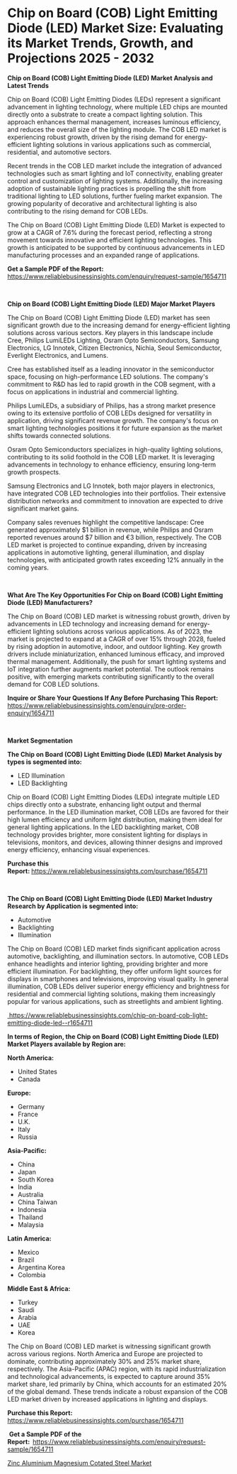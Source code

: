 <p><h1>Chip on Board (COB) Light Emitting Diode (LED) Market Size: Evaluating its Market Trends, Growth, and Projections 2025 - 2032</h1></p><p><strong>Chip on Board (COB) Light Emitting Diode (LED) Market Analysis and Latest Trends</strong></p>
<p><p>Chip on Board (COB) Light Emitting Diodes (LEDs) represent a significant advancement in lighting technology, where multiple LED chips are mounted directly onto a substrate to create a compact lighting solution. This approach enhances thermal management, increases luminous efficiency, and reduces the overall size of the lighting module. The COB LED market is experiencing robust growth, driven by the rising demand for energy-efficient lighting solutions in various applications such as commercial, residential, and automotive sectors.</p><p>Recent trends in the COB LED market include the integration of advanced technologies such as smart lighting and IoT connectivity, enabling greater control and customization of lighting systems. Additionally, the increasing adoption of sustainable lighting practices is propelling the shift from traditional lighting to LED solutions, further fueling market expansion. The growing popularity of decorative and architectural lighting is also contributing to the rising demand for COB LEDs. </p><p>The Chip on Board (COB) Light Emitting Diode (LED) Market is expected to grow at a CAGR of 7.6% during the forecast period, reflecting a strong movement towards innovative and efficient lighting technologies. This growth is anticipated to be supported by continuous advancements in LED manufacturing processes and an expanded range of applications.</p></p>
<p><strong>Get a Sample PDF of the Report:&nbsp;</strong> <a href="https://www.reliablebusinessinsights.com/enquiry/request-sample/1654711?utm_campaign=2222&utm_medium=2&utm_source=Github&utm_content=ia&utm_term=13022025&utm_id=chip-on-board-cob-light-emitting-diode-led">https://www.reliablebusinessinsights.com/enquiry/request-sample/1654711</a></p>
<p>&nbsp;</p>
<p><strong>Chip on Board (COB) Light Emitting Diode (LED) Major Market Players</strong></p>
<p><p>The Chip on Board (COB) Light Emitting Diode (LED) market has seen significant growth due to the increasing demand for energy-efficient lighting solutions across various sectors. Key players in this landscape include Cree, Philips LumiLEDs Lighting, Osram Opto Semiconductors, Samsung Electronics, LG Innotek, Citizen Electronics, Nichia, Seoul Semiconductor, Everlight Electronics, and Lumens.</p><p>Cree has established itself as a leading innovator in the semiconductor space, focusing on high-performance LED solutions. The company's commitment to R&D has led to rapid growth in the COB segment, with a focus on applications in industrial and commercial lighting.</p><p>Philips LumiLEDs, a subsidiary of Philips, has a strong market presence owing to its extensive portfolio of COB LEDs designed for versatility in application, driving significant revenue growth. The company's focus on smart lighting technologies positions it for future expansion as the market shifts towards connected solutions.</p><p>Osram Opto Semiconductors specializes in high-quality lighting solutions, contributing to its solid foothold in the COB LED market. It is leveraging advancements in technology to enhance efficiency, ensuring long-term growth prospects.</p><p>Samsung Electronics and LG Innotek, both major players in electronics, have integrated COB LED technologies into their portfolios. Their extensive distribution networks and commitment to innovation are expected to drive significant market gains.</p><p>Company sales revenues highlight the competitive landscape: Cree generated approximately $1 billion in revenue, while Philips and Osram reported revenues around $7 billion and €3 billion, respectively. The COB LED market is projected to continue expanding, driven by increasing applications in automotive lighting, general illumination, and display technologies, with anticipated growth rates exceeding 12% annually in the coming years.</p></p>
<p>&nbsp;</p>
<p><strong>What Are The Key Opportunities For Chip on Board (COB) Light Emitting Diode (LED) Manufacturers?</strong></p>
<p><p>The Chip on Board (COB) LED market is witnessing robust growth, driven by advancements in LED technology and increasing demand for energy-efficient lighting solutions across various applications. As of 2023, the market is projected to expand at a CAGR of over 15% through 2028, fueled by rising adoption in automotive, indoor, and outdoor lighting. Key growth drivers include miniaturization, enhanced luminous efficacy, and improved thermal management. Additionally, the push for smart lighting systems and IoT integration further augments market potential. The outlook remains positive, with emerging markets contributing significantly to the overall demand for COB LED solutions.</p></p>
<p><strong>Inquire or Share Your Questions If Any Before Purchasing This Report:</strong> <a href="https://www.reliablebusinessinsights.com/enquiry/pre-order-enquiry/1654711?utm_campaign=2222&utm_medium=2&utm_source=Github&utm_content=ia&utm_term=13022025&utm_id=chip-on-board-cob-light-emitting-diode-led">https://www.reliablebusinessinsights.com/enquiry/pre-order-enquiry/1654711</a></p>
<p>&nbsp;</p>
<p><strong>Market Segmentation</strong></p>
<p><strong>The Chip on Board (COB) Light Emitting Diode (LED) Market Analysis by types is segmented into:</strong></p>
<p><ul><li>LED Illumination</li><li>LED Backlighting</li></ul></p>
<p><p>Chip on Board (COB) Light Emitting Diodes (LEDs) integrate multiple LED chips directly onto a substrate, enhancing light output and thermal performance. In the LED illumination market, COB LEDs are favored for their high lumen efficiency and uniform light distribution, making them ideal for general lighting applications. In the LED backlighting market, COB technology provides brighter, more consistent lighting for displays in televisions, monitors, and devices, allowing thinner designs and improved energy efficiency, enhancing visual experiences.</p></p>
<p><strong>Purchase this Report:&nbsp;</strong><a href="https://www.reliablebusinessinsights.com/purchase/1654711?utm_campaign=2222&utm_medium=2&utm_source=Github&utm_content=ia&utm_term=13022025&utm_id=chip-on-board-cob-light-emitting-diode-led">https://www.reliablebusinessinsights.com/purchase/1654711</a></p>
<p>&nbsp;</p>
<p><strong>The Chip on Board (COB) Light Emitting Diode (LED) Market Industry Research by Application is segmented into:</strong></p>
<p><ul><li>Automotive</li><li>Backlighting</li><li>Illumination</li></ul></p>
<p><p>The Chip on Board (COB) LED market finds significant application across automotive, backlighting, and illumination sectors. In automotive, COB LEDs enhance headlights and interior lighting, providing brighter and more efficient illumination. For backlighting, they offer uniform light sources for displays in smartphones and televisions, improving visual quality. In general illumination, COB LEDs deliver superior energy efficiency and brightness for residential and commercial lighting solutions, making them increasingly popular for various applications, such as streetlights and ambient lighting.</p></p>
<p><a href="https://www.reliablebusinessinsights.com/chip-on-board-cob-light-emitting-diode-led--r1654711?utm_campaign=2222&utm_medium=2&utm_source=Github&utm_content=ia&utm_term=13022025&utm_id=chip-on-board-cob-light-emitting-diode-led">&nbsp;https://www.reliablebusinessinsights.com/chip-on-board-cob-light-emitting-diode-led--r1654711</a></p>
<p><strong>In terms of Region, the Chip on Board (COB) Light Emitting Diode (LED) Market Players available by Region are:</strong></p>
<p>
    <p> <strong> North America: </strong>
        <ul>
            <li>United States</li>
            <li>Canada</li>
        </ul>
        </p> 
    <p> <strong> Europe: </strong>
        <ul>
            <li>Germany</li>
            <li>France</li>
            <li>U.K.</li>
            <li>Italy</li>
            <li>Russia</li>
        </ul>
        </p> 
    <p> <strong> Asia-Pacific: </strong>
        <ul>
            <li>China</li>
            <li>Japan</li>
            <li>South Korea</li>
            <li>India</li>
            <li>Australia</li>
            <li>China Taiwan</li>
            <li>Indonesia</li>
            <li>Thailand</li>
            <li>Malaysia</li>
        </ul>
        </p> 
    <p> <strong> Latin America: </strong>
        <ul>
            <li>Mexico</li>
            <li>Brazil</li>
            <li>Argentina Korea</li>
            <li>Colombia</li>
        </ul>
        </p> 
    <p> <strong> Middle East & Africa: </strong>
        <ul>
            <li>Turkey</li>
            <li>Saudi</li>
            <li>Arabia</li>
            <li>UAE</li>
            <li>Korea</li>
        </ul>
    </p>
    </p>
<p><p>The Chip on Board (COB) LED market is witnessing significant growth across various regions. North America and Europe are projected to dominate, contributing approximately 30% and 25% market share, respectively. The Asia-Pacific (APAC) region, with its rapid industrialization and technological advancements, is expected to capture around 35% market share, led primarily by China, which accounts for an estimated 20% of the global demand. These trends indicate a robust expansion of the COB LED market driven by increased applications in lighting and displays.</p></p>
<p><strong>Purchase this Report: </strong><a href="https://www.reliablebusinessinsights.com/purchase/1654711?utm_campaign=2222&utm_medium=2&utm_source=Github&utm_content=ia&utm_term=13022025&utm_id=chip-on-board-cob-light-emitting-diode-led">https://www.reliablebusinessinsights.com/purchase/1654711</a></p>
<p>&nbsp;<strong>Get a Sample PDF of the Report:&nbsp;&nbsp;</strong><a href="https://www.reliablebusinessinsights.com/enquiry/request-sample/1654711?utm_campaign=2222&utm_medium=2&utm_source=Github&utm_content=ia&utm_term=13022025&utm_id=chip-on-board-cob-light-emitting-diode-led">https://www.reliablebusinessinsights.com/enquiry/request-sample/1654711</a></p>
<p><strong></strong></p>
<p><p><a href="https://github.com/rileymgdorcas/Market-Research-Report-List-1/blob/main/zinc-aluminium-magnesium-cotated-steel-market.md?utm_campaign=2222&utm_medium=2&utm_source=Github&utm_content=ia&utm_term=13022025&utm_id=chip-on-board-cob-light-emitting-diode-led">Zinc Aluminium Magnesium Cotated Steel Market</a></p></p>
